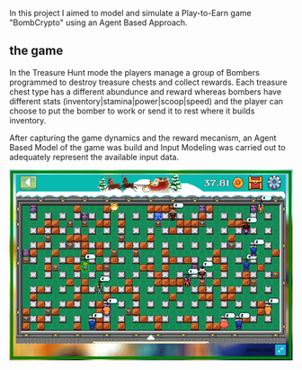 
In this project I aimed to model and simulate a Play-to-Earn game "BombCrypto" using an Agent Based Approach.

## the game

In the Treasure Hunt mode the players manage a group of Bombers programmed to destroy treasure chests and collect rewards. Each treasure chest type has a different abundunce and reward whereas bombers have different stats (inventory|stamina|power|scoop|speed) and the player can choose to put the bomber to work or send it to rest where it builds inventory.

After capturing the game dynamics and the reward mecanism, an Agent Based Model of the game was build and Input Modeling was carried out to adequately represent the available input data.

![](./assets/images/the_Real_System.PNG)

